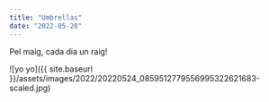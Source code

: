 ```yaml
---
title: "Umbrellas"
date: "2022-05-28"
---
```


Pel maig, cada dia un raig!

![yo yo]({{ site.baseurl }}/assets/images/2022/20220524_0859512779556995322621683-scaled.jpg)
